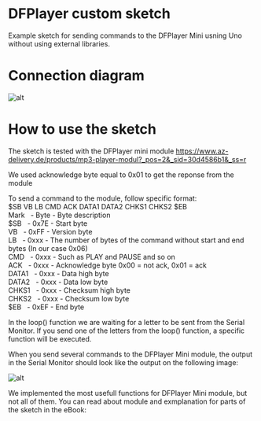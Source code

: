 # DFPlayer custom sketch
Example sketch for sending commands to the DFPlayer Mini usning Uno without using external libraries. 

# Connection diagram  

![alt](https://github.com/Slaveche90/DFPlayer_Custom_Sketch/blob/master/ConnectionDiagram.png?raw=true)

# How to use the sketch

The sketch is tested with the DFPlayer mini module 
https://www.az-delivery.de/products/mp3-player-modul?_pos=2&_sid=30d4586b1&_ss=r

We used acknowledge byte equal to 0x01 to get the reponse from the module  

To send a command to the module, follow specific format:  
$SB VB LB CMD ACK DATA1 DATA2 CHKS1 CHKS2 $EB  
Mark&nbsp;&nbsp;&nbsp;- Byte - Byte description  
$SB&nbsp;&nbsp;&nbsp;- 0x7E - Start byte  
VB&nbsp;&nbsp;&nbsp;- 0xFF - Version byte  
LB&nbsp;&nbsp;&nbsp;- 0xxx - The number of bytes of the command without start and end   bytes (In our case 0x06)  
CMD&nbsp;&nbsp;&nbsp;- 0xxx - Such as PLAY and PAUSE and so on  
ACK&nbsp;&nbsp;&nbsp;- 0xxx - Acknowledge byte 0x00 = not ack, 0x01 = ack  
DATA1&nbsp;&nbsp;&nbsp;- 0xxx - Data high byte  
DATA2&nbsp;&nbsp;&nbsp;- 0xxx - Data low byte  
CHKS1&nbsp;&nbsp;&nbsp;- 0xxx - Checksum high byte  
CHKS2&nbsp;&nbsp;&nbsp;- 0xxx - Checksum low byte  
$EB&nbsp;&nbsp;&nbsp;- 0xEF - End byte  

In the loop() function we are waiting for a letter to be sent from the Serial Monitor. If you send one of the letters from the loop() function, a specific function will be executed. 

When you send several commands to the DFPlayer Mini module, the output in the Serial Monitor should look like the output on the following image:

![alt](https://github.com/Slaveche90/DFPlayer_Custom_Sketch/blob/master/SerialOutput.png?raw=true)

We implemented the most usefull functions for DFPlayer Mini module, but not all of them. You can read about module and exmplanation for parts of the sketch in the eBook:
